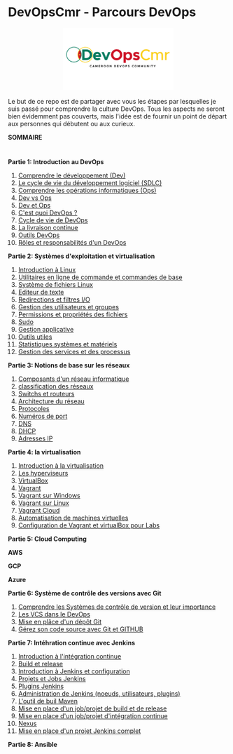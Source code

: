 # DevOpsCmr - Parcours DevOps

<p align="center">
 <img src="assets/img/logo.png?raw=true" alt="DevOpsCmr Logo" width="50%" height="50%" />
</p>

Le but de ce repo est de partager avec vous les étapes par lesquelles je suis passé pour comprendre la culture DevOps. Tous les aspects ne seront bien évidemment pas couverts, mais l'idée est de fournir un point de départ aux personnes qui débutent ou aux curieux.

**SOMMAIRE**
#
**Partie 1: Introduction au DevOps**

1. [Comprendre le développement (Dev)](assets/pages/partie1/point1.md)
2. [Le cycle de vie du développement logiciel (SDLC)](assets/pages/partie1/point2.md)
3. [Comprendre les opérations informatiques (Ops)](assets/pages/partie1/point3.md)
4. [Dev vs Ops](assets/pages/partie1/point4.md)
5. [Dev et Ops](assets/pages/partie1/point5.md)
6. [C'est quoi DevOps ?](assets/pages/partie1/point6.md)
7. [Cycle de vie de DevOps]()
8. [La livraison continue]()
9. [Outils DevOps]()
10. [Rôles et responsabilités d'un DevOps]()

**Partie 2: Systèmes d'exploitation et virtualisation**

1. [Introduction à Linux]()
2. [Utilitaires en ligne de commande et commandes de base]()
3. [Système de fichiers Linux]()
4. [Editeur de texte]()
5. [Redirections et filtres I/O]()
6. [Gestion des utilisateurs et groupes]()
7. [Permissions et propriétés des fichiers]()
8. [Sudo]()
9. [Gestion applicative]()
10. [Outils utiles]()
11. [Statistiques systèmes et matériels]()
12. [Gestion des services et des processus]()

**Partie 3: Notions de base sur les réseaux**

1. [Composants d'un réseau informatique]()
2. [classification des réseaux]()
3. [Switchs et routeurs]()
4. [Architecture du réseau]()
5. [Protocoles]()
6. [Numéros de port]()
7. [DNS]()
8. [DHCP]()
9. [Adresses IP]()


**Partie 4: la virtualisation**

1. [Introduction à la virtualisation]()
2. [Les hyperviseurs]()
3. [VirtualBox]()
4. [Vagrant]()
5. [Vagrant sur Windows]()
6. [Vagrant sur Linux]()
7. [Vagrant Cloud]()
8. [Automatisation de machines virtuelles]()
9. [Configuration de Vagrant et virtualBox pour Labs]()

**Partie 5: Cloud Computing**

**AWS**

**GCP**

**Azure**

**Partie 6: Système de contrôle des versions avec Git**

1. [Comprendre les Systèmes de contrôle de version et leur importance]()
2. [Les VCS dans le DevOps]()
3. [Mise en plâce d'un dépôt Git]()
4. [Gérez son code source avec Git et GITHUB]()

**Partie 7: Intéhration continue avec Jenkins**

1. [Introduction à l'intégration continue]()
2. [Build et release]()
3. [Introduction à Jenkins et configuration]()
4. [Projets et Jobs Jenkins]()
5. [Plugins Jenkins]()
6. [Administration de Jenkins (noeuds, utilisateurs, plugins)]()
7. [L'outil de buil Maven]()
9. [Mise en place d'un job/projet de build et de release]()
10. [Mise en place d'un job/projet d'intégration continue]()
11. [Nexus]()
12. [Mise en place d'un projet Jenkins complet]()

**Partie 8: Ansible**

